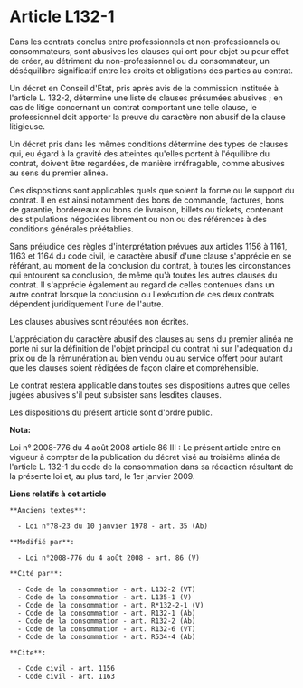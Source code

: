 # Article L132-1

Dans les contrats conclus entre professionnels et non-professionnels ou consommateurs, sont abusives les clauses qui ont pour
objet ou pour effet de créer, au détriment du non-professionnel ou du consommateur, un déséquilibre significatif entre les
droits et obligations des parties au contrat. 

Un décret en Conseil d'Etat, pris après avis de la commission instituée à l'article L. 132-2, détermine une liste de clauses
présumées abusives ; en cas de litige concernant un contrat comportant une telle clause, le professionnel doit apporter la
preuve du caractère non abusif de la clause litigieuse. 

Un décret pris dans les mêmes conditions détermine des types de clauses qui, eu égard à la gravité des atteintes qu'elles
portent à l'équilibre du contrat, doivent être regardées, de manière irréfragable, comme abusives au sens du premier alinéa. 

Ces dispositions sont applicables quels que soient la forme ou le support du contrat. Il en est ainsi notamment des bons de
commande, factures, bons de garantie, bordereaux ou bons de livraison, billets ou tickets, contenant des stipulations
négociées librement ou non ou des références à des conditions générales préétablies. 

Sans préjudice des règles d'interprétation prévues aux articles 1156 à 1161, 1163 et 1164 du code civil, le caractère abusif
d'une clause s'apprécie en se référant, au moment de la conclusion du contrat, à toutes les circonstances qui entourent sa
conclusion, de même qu'à toutes les autres clauses du contrat. Il s'apprécie également au regard de celles contenues dans un
autre contrat lorsque la conclusion ou l'exécution de ces deux contrats dépendent juridiquement l'une de l'autre. 

Les clauses abusives sont réputées non écrites.

L'appréciation du caractère abusif des clauses au sens du premier alinéa ne porte ni sur la définition de l'objet principal
du contrat ni sur l'adéquation du prix ou de la rémunération au bien vendu ou au service offert pour autant que les clauses
soient rédigées de façon claire et compréhensible. 

Le contrat restera applicable dans toutes ses dispositions autres que celles jugées abusives s'il peut subsister sans
lesdites clauses. 

Les dispositions du présent article sont d'ordre public.

**Nota:**

Loi n° 2008-776 du 4 août 2008 article 86 III :  Le présent article entre en vigueur à compter de la publication du décret
visé au troisième alinéa de l'article L. 132-1 du code de la consommation dans sa rédaction résultant de la présente loi et,
au plus tard, le 1er janvier 2009.

**Liens relatifs à cet article**

	**Anciens textes**:

	  - Loi n°78-23 du 10 janvier 1978 - art. 35 (Ab)

	**Modifié par**:

	  - Loi n°2008-776 du 4 août 2008 - art. 86 (V)

	**Cité par**:

	  - Code de la consommation - art. L132-2 (VT)
	  - Code de la consommation - art. L135-1 (V)
	  - Code de la consommation - art. R*132-2-1 (V)
	  - Code de la consommation - art. R132-1 (Ab)
	  - Code de la consommation - art. R132-2 (Ab)
	  - Code de la consommation - art. R132-6 (VT)
	  - Code de la consommation - art. R534-4 (Ab)

	**Cite**:

	  - Code civil - art. 1156
	  - Code civil - art. 1163
